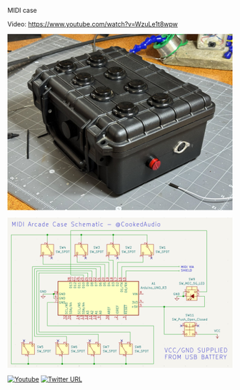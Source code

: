 MIDI case

Video: https://www.youtube.com/watch?v=WzuLe1t8wpw

![image](case1.jpeg)

![image](case-schematic1.png)

[![Youtube](https://img.shields.io/badge/YouTube-FF0000?style=flat-square&logo=youtube&logoColor=white)](https://www.youtube.com/channel/UCrCbscxHLiaauK4H478ArRQ) [![Twitter URL](https://img.shields.io/twitter/follow/jeremyscook?style=flat-square&logo=twitter)](https://twitter.com/jeremyscook)
